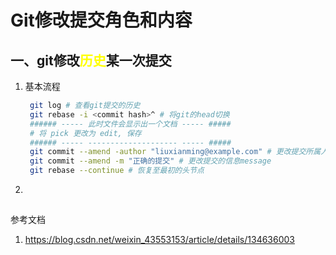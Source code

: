 # Git修改提交角色和内容

## 一、git修改<font color='yellow'>历史</font>某一次提交
1. 基本流程
   ```bash
    git log # 查看git提交的历史
    git rebase -i <commit hash>^ # 将git的head切换
    ###### ----- 此时文件会显示出一个文档 ----- ##### 
    # 将 pick 更改为 edit, 保存 
    ###### ----- -------------------- ----- ##### 
    git commit --amend -author "liuxianming@example.com" # 更改提交所属人
    git commit --amend -m "正确的提交" # 更改提交的信息message
    git rebase --continue # 恢复至最初的头节点
   ```
2. 


## 


参考文档
1. https://blog.csdn.net/weixin_43553153/article/details/134636003